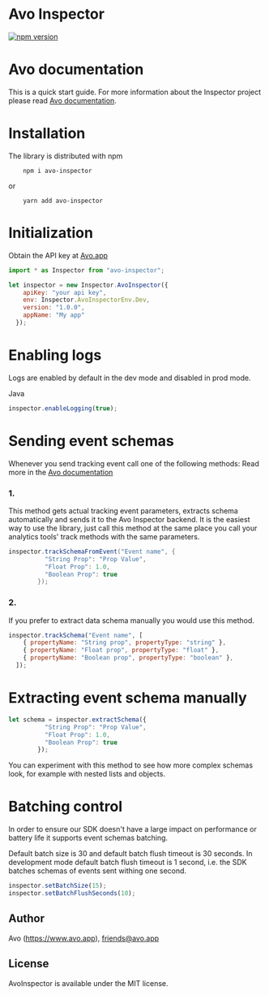 # Avo Inspector

[![npm version](https://badge.fury.io/js/avo-inspector.svg)](https://badge.fury.io/js/avo-inspector)

# Avo documentation

This is a quick start guide.
For more information about the Inspector project please read [Avo documentation](https://www.avo.app/docs/inspector/sdk/web).

# Installation

The library is distributed with npm

```
    npm i avo-inspector
```
or
```
    yarn add avo-inspector
```

# Initialization

Obtain the API key at [Avo.app](https://www.avo.app/welcome)

```javascript
import * as Inspector from "avo-inspector";

let inspector = new Inspector.AvoInspector({
    apiKey: "your api key",
    env: Inspector.AvoInspectorEnv.Dev,
    version: "1.0.0",
    appName: "My app"
  });
```

# Enabling logs

Logs are enabled by default in the dev mode and disabled in prod mode.

Java
```javascript
inspector.enableLogging(true);
```

# Sending event schemas

Whenever you send tracking event call one of the following methods:
Read more in the [Avo documentation](https://www.avo.app/docs/inspector/sdk/web#event-tracking)

### 1.

This method gets actual tracking event parameters, extracts schema automatically and sends it to the Avo Inspector backend.
It is the easiest way to use the library, just call this method at the same place you call your analytics tools' track methods with the same parameters.

```java
inspector.trackSchemaFromEvent("Event name", {
          "String Prop": "Prop Value",
          "Float Prop": 1.0,
          "Boolean Prop": true
        }); 
```

### 2.

If you prefer to extract data schema manually you would use this method.

```javascript
inspector.trackSchema("Event name", [
    { propertyName: "String prop", propertyType: "string" },
    { propertyName: "Float prop", propertyType: "float" },
    { propertyName: "Boolean prop", propertyType: "boolean" },
  ]);
```

# Extracting event schema manually

```javascript
let schema = inspector.extractSchema({
          "String Prop": "Prop Value",
          "Float Prop": 1.0,
          "Boolean Prop": true
        });
```
You can experiment with this method to see how more complex schemas look, for example with nested lists and objects.

# Batching control

In order to ensure our SDK doesn't have a large impact on performance or battery life it supports event schemas batching.

Default batch size is 30 and default batch flush timeout is 30 seconds.
In development mode default batch flush timeout is 1 second, i.e. the SDK batches schemas of events sent withing one second.

```javascript
inspector.setBatchSize(15);
inspector.setBatchFlushSeconds(10);
```

## Author

Avo (https://www.avo.app), friends@avo.app

## License

AvoInspector is available under the MIT license.

